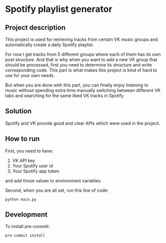 # Spotify playlist generator

## Project description
This project is used for retrieving tracks from certain VK music groups and automatically create a daily Spotify playlist.

For now I get tracks from 5 different groups where each of them has its own post structure. And that is why when you want
to add a new VK group that should be processed, first you need to determine its structure and write corresponding code.
This part is what makes this project is kind of hard to use for your own needs.

But when you are done with this part, you can finally enjoy listening to music without spending extra time manually 
switching between different VK tabs and searching for the same liked VK tracks in Spotify


## Solution
Spotify and VK provide good and clear APIs which were used in the project.


## How to run
First, you need to have:
1) VK API key
2) Your Spotify user id
3) Your Spotify app token

and add those values to environment variables

Second, when you are all set, run this line of code:

```python main.py```


## Development

To install pre-commit:

```pre-commit install```
